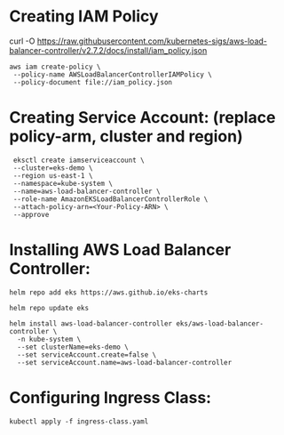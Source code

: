 # Creating IAM Policy

curl -O https://raw.githubusercontent.com/kubernetes-sigs/aws-load-balancer-controller/v2.7.2/docs/install/iam_policy.json

```
aws iam create-policy \
 --policy-name AWSLoadBalancerControllerIAMPolicy \
 --policy-document file://iam_policy.json
```

# Creating Service Account: (replace policy-arm, cluster and region)

```
 eksctl create iamserviceaccount \
 --cluster=eks-demo \
 --region us-east-1 \
 --namespace=kube-system \
 --name=aws-load-balancer-controller \
 --role-name AmazonEKSLoadBalancerControllerRole \
 --attach-policy-arn=<Your-Policy-ARN> \
 --approve
```

# Installing AWS Load Balancer Controller:

```
helm repo add eks https://aws.github.io/eks-charts

helm repo update eks

helm install aws-load-balancer-controller eks/aws-load-balancer-controller \
  -n kube-system \
  --set clusterName=eks-demo \
  --set serviceAccount.create=false \
  --set serviceAccount.name=aws-load-balancer-controller
```

# Configuring Ingress Class:

```
kubectl apply -f ingress-class.yaml
```
